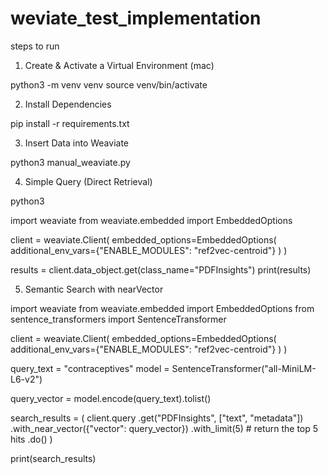 # weviate_test_implementation

steps to run 

1) Create & Activate a Virtual Environment (mac)
   
python3 -m venv venv
source venv/bin/activate

2) Install Dependencies
   
pip install -r requirements.txt

3) Insert Data into Weaviate
   
python3 manual_weaviate.py

4) Simple Query (Direct Retrieval)

python3

import weaviate
from weaviate.embedded import EmbeddedOptions

client = weaviate.Client(
    embedded_options=EmbeddedOptions(
        additional_env_vars={"ENABLE_MODULES": "ref2vec-centroid"}
    )
)

results = client.data_object.get(class_name="PDFInsights")
print(results)

5) Semantic Search with nearVector

import weaviate
from weaviate.embedded import EmbeddedOptions
from sentence_transformers import SentenceTransformer

client = weaviate.Client(
    embedded_options=EmbeddedOptions(
        additional_env_vars={"ENABLE_MODULES": "ref2vec-centroid"}
    )
)

query_text = "contraceptives"
model = SentenceTransformer("all-MiniLM-L6-v2")

query_vector = model.encode(query_text).tolist()

search_results = (
    client.query
    .get("PDFInsights", ["text", "metadata"])
    .with_near_vector({"vector": query_vector})
    .with_limit(5)  # return the top 5 hits
    .do()
)

print(search_results)




